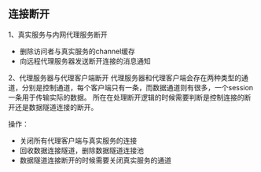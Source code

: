 



## 连接断开

1、真实服务与内网代理服务断开

- 删除访问者与真实服务的channel缓存
- 向远程代理服务器发送断开连接的消息通知


2、代理服务器与代理客户端断开
代理服务器和代理客户端会存在两种类型的通道，分别是控制通道，每个客户端只有一条，而数据通道则有很多，一个session一条用于传输实际的数据。
所在在处理断开逻辑的时候需要判断是控制连接的断开还是数据隧道连接的断开。

操作：
- 关闭所有代理客户端与真实服务的连接
- 回收数据连接隧道，删除数据隧道连接池
- 数据隧道连接断开的时候需要关闭真实服务的通道







